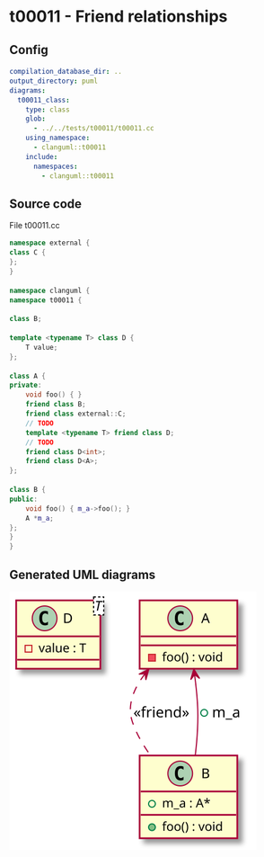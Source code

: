 # t00011 - Friend relationships
## Config
```yaml
compilation_database_dir: ..
output_directory: puml
diagrams:
  t00011_class:
    type: class
    glob:
      - ../../tests/t00011/t00011.cc
    using_namespace:
      - clanguml::t00011
    include:
      namespaces:
        - clanguml::t00011

```
## Source code
File t00011.cc
```cpp
namespace external {
class C {
};
}

namespace clanguml {
namespace t00011 {

class B;

template <typename T> class D {
    T value;
};

class A {
private:
    void foo() { }
    friend class B;
    friend class external::C;
    // TODO
    template <typename T> friend class D;
    // TODO
    friend class D<int>;
    friend class D<A>;
};

class B {
public:
    void foo() { m_a->foo(); }
    A *m_a;
};
}
}

```
## Generated UML diagrams
![t00011_class](./t00011_class.svg "Friend relationships")
